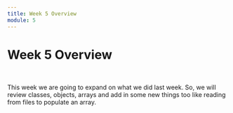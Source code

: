 ```yaml
---
title: Week 5 Overview
module: 5
---
```


# Week 5 Overview <br />




<br />

This week we are going to expand on what we did last week. So, we will review classes, objects, arrays and add in some new things too like reading from files to populate an array.

